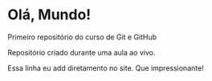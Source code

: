 # Olá, Mundo!
 Primeiro repositório do curso de Git e GitHub

Repositório criado durante uma aula ao vivo.

Essa linha eu add diretamento no site. Que impressionante!
